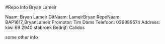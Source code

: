 #Repo Info Bryan Lameir

<!---naam -->Naam: Bryan Lameir
<!---gitnaam -->GitNaam: LameirBryan
<!---reponaam -->RepoNaam: BAP1617_BryanLameir
<!---promotor -->Promotor: Tim Dams
<!---phone -->Telefoon: 036889574
<!---address -->Address: kiwi 69 2940 stabroek 
<!---company -->Bedrijf: Calidos <!---end -->

some other info
